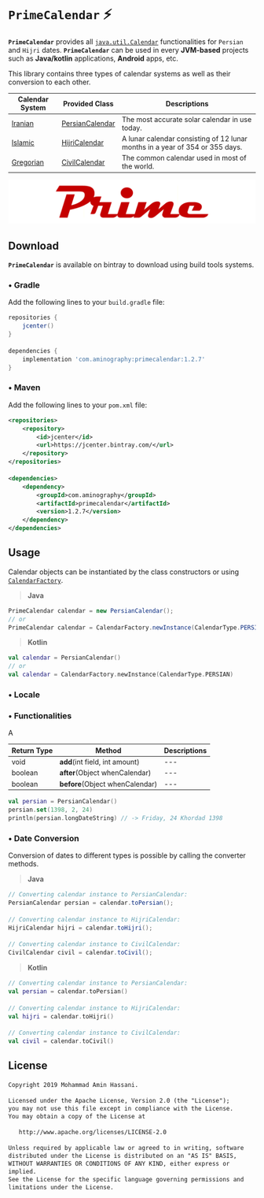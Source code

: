 # `PrimeCalendar` :zap:

**`PrimeCalendar`** provides all [`java.util.Calendar`](https://docs.oracle.com/javase/7/docs/api/java/util/Calendar.html) functionalities for `Persian` and `Hijri` dates.
**`PrimeCalendar`** can be used in every **JVM-based** projects such as **Java/kotlin** applications, **Android** apps, etc.

This library contains three types of calendar systems as well as their conversion to each other.

  | Calendar System | Provided Class | Descriptions |
  | --- | --- | --- |
  |[Iranian](https://en.wikipedia.org/wiki/Iranian_calendars)| [PersianCalendar](https://github.com/aminography/PrimeCalendar/blob/master/library/src/main/java/com/aminography/primecalendar/persian/PersianCalendar.kt) | The most accurate solar calendar in use today. |
  |[Islamic](https://en.wikipedia.org/wiki/Islamic_calendar)| [HijriCalendar](https://github.com/aminography/PrimeCalendar/blob/master/library/src/main/java/com/aminography/primecalendar/hijri/HijriCalendar.kt) | A lunar calendar consisting of 12 lunar months in a year of 354 or 355 days. |
  |[Gregorian](https://en.wikipedia.org/wiki/Gregorian_calendar)| [CivilCalendar](https://github.com/aminography/PrimeCalendar/blob/master/library/src/main/java/com/aminography/primecalendar/civil/CivilCalendar.kt) | The common calendar used in most of the world. |

![](static/prime_logo.png)
  
Download
--------
**`PrimeCalendar`** is available on bintray to download using build tools systems.

### • Gradle
Add the following lines to your `build.gradle` file:

```gradle
repositories {
    jcenter()
}
  
dependencies {
    implementation 'com.aminography:primecalendar:1.2.7'
}
```

### • Maven
Add the following lines to your `pom.xml` file:

```xml
<repositories>
    <repository>
        <id>jcenter</id>
        <url>https://jcenter.bintray.com/</url>
    </repository>
</repositories>

<dependencies>
    <dependency>
        <groupId>com.aminography</groupId>
        <artifactId>primecalendar</artifactId>
        <version>1.2.7</version>
    </dependency>
</dependencies>
```

Usage
-----
Calendar objects can be instantiated by the class constructors or using [`CalendarFactory`](https://github.com/aminography/PrimeCalendar/blob/master/library/src/main/java/com/aminography/primecalendar/common/CalendarFactory.kt).

> **Java**
```java
PrimeCalendar calendar = new PersianCalendar();
// or
PrimeCalendar calendar = CalendarFactory.newInstance(CalendarType.PERSIAN);
```

> **Kotlin**
```kotlin
val calendar = PersianCalendar()
// or
val calendar = CalendarFactory.newInstance(CalendarType.PERSIAN)
```

### • Locale


### • Functionalities
A

| Return Type | Method | Descriptions |
| --- | --- | --- |
| void | **add**(int field, int amount) | --- |
| boolean | **after**(Object whenCalendar) | --- |
| boolean | **before**(Object whenCalendar) | --- |


```kotlin
val persian = PersianCalendar()
persian.set(1398, 2, 24)
println(persian.longDateString) // -> Friday, 24 Khordad 1398


```

### • Date Conversion
Conversion of dates to different types is possible by calling the converter methods.

> **Java**
```java
// Converting calendar instance to PersianCalendar:
PersianCalendar persian = calendar.toPersian();

// Converting calendar instance to HijriCalendar:
HijriCalendar hijri = calendar.toHijri();

// Converting calendar instance to CivilCalendar:
CivilCalendar civil = calendar.toCivil();
```

> **Kotlin**
```kotlin
// Converting calendar instance to PersianCalendar:
val persian = calendar.toPersian()

// Converting calendar instance to HijriCalendar:
val hijri = calendar.toHijri()

// Converting calendar instance to CivilCalendar:
val civil = calendar.toCivil()
```


License
--------
```
Copyright 2019 Mohammad Amin Hassani.

Licensed under the Apache License, Version 2.0 (the "License");
you may not use this file except in compliance with the License.
You may obtain a copy of the License at

   http://www.apache.org/licenses/LICENSE-2.0

Unless required by applicable law or agreed to in writing, software
distributed under the License is distributed on an "AS IS" BASIS,
WITHOUT WARRANTIES OR CONDITIONS OF ANY KIND, either express or implied.
See the License for the specific language governing permissions and
limitations under the License.
```

[1]: https://github.com/aminography/PrimeCalendar/blob/master/library/src/main/java/com/aminography/primecalendar/persian/PersianCalendar.kt
